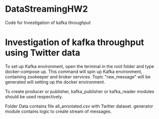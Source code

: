 # DataStreamingHW2
Code for Investigation of kafka throughput 

# Investigation of kafka throughput using Twitter data
To set up Kafka environment, open the terminal in the root folder and type docker-compose up. 
This command will spin up Kafka environment, containing zookeeper and broker services.
Topic "raw_message" will be generated will setting up the docker environment.

To create producer or publisher, kafka_publisher or kafka_reader modules should be used respectively.

Folder Data contains file all_annotated.csv with Twitter dataset.
generator module contains logic to create stream of messages.
